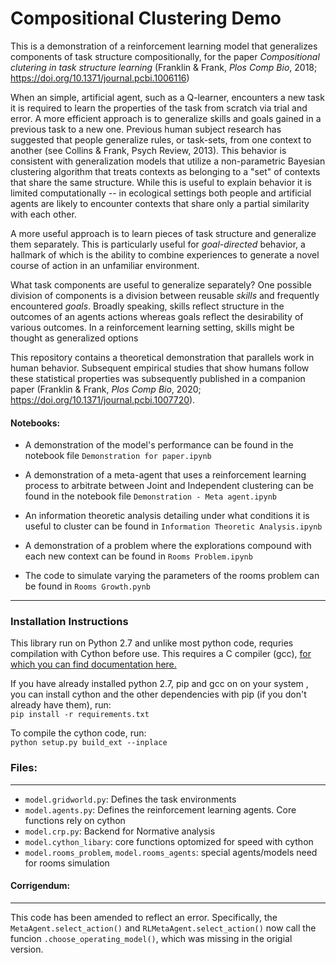 # Compositional Clustering Demo

This is a demonstration of a reinforcement learning model that
generalizes components of task structure compositionally, for the paper 
*Compositional clutering in task structure learning* (Franklin & Frank, *Plos Comp Bio*, 2018; https://doi.org/10.1371/journal.pcbi.1006116)
  
When an simple, artificial agent, such as a Q-learner, encounters a new
task it is required to learn the properties of the task from scratch
via trial and error. A more efficient approach is to generalize 
skills and goals gained in a previous task to a new one. Previous human
subject research has suggested that people generalize rules, or 
task-sets, from one context to another (see Collins & Frank, Psych 
Review, 2013). This behavior is consistent with generalization models
that utilize a non-parametric Bayesian clustering algorithm that 
treats contexts as belonging to a "set" of contexts that share the 
same structure. While this is useful to explain behavior it is limited 
computationally -- in ecological settings both people and artificial
agents are likely to encounter contexts that share only a partial similarity 
with each other.

A more useful approach is to learn pieces of task structure and
generalize them separately. This is particularly useful for
*goal-directed* behavior, a hallmark of which is the ability to combine experiences to 
generate a novel course of action in an unfamiliar environment.

What task components are useful to generalize separately? One possible
division of components is a division between reusable *skills* and 
frequently encountered *goals*. Broadly speaking, skills reflect 
structure in the outcomes of an agents actions whereas goals reflect 
the desirability of various outcomes. In a reinforcement learning 
setting, skills might be thought as generalized options


This repository contains a theoretical demonstration that parallels 
 work in human behavior. Subsequent empirical studies that show humans
 follow these statistical properties was subsequently published in a 
 companion paper (Franklin & Frank, *Plos Comp Bio*, 2020; https://doi.org/10.1371/journal.pcbi.1007720).

#### Notebooks:
* A demonstration of the model's performance can be found in the 
notebook file `Demonstration for paper.ipynb`

* A demonstration of a meta-agent that uses a reinforcement learning 
process to arbitrate between Joint and Independent clustering can be
found in the notebook file `Demonstration - Meta agent.ipynb`

* An information theoretic analysis detailing under what conditions
 it is useful to cluster can be found in `Information Theoretic Analysis.ipynb`

* A demonstration of a problem where the explorations compound
with each new context can be found in `Rooms Problem.ipynb`

* The code to simulate varying the parameters of the rooms problem
can be found in `Rooms Growth.pynb`


___


### Installation Instructions

This library run on Python 2.7 and unlike most python code, requries
 compilation with Cython before use. This requires a C compiler (gcc), 
 [for which you can find documentation here.](
 http://cython.readthedocs.io/en/latest/src/quickstart/install.html)  
 
 If you have already installed python 2.7, pip and gcc on on your system
 , you can install cython and the other dependencies with 
 pip (if you don't already have them), run:  
 ```pip install -r requirements.txt ```

 To compile the cython code, run:  
 ```python setup.py build_ext --inplace```  
  
### Files:
---
* `model.gridworld.py`: Defines the task environments
* `model.agents.py`: Defines the reinforcement learning agents. Core functions 
    rely on cython
* `model.crp.py`: Backend for Normative analysis
* `model.cython_libary`: core functions optomized for speed with cython
* `model.rooms_problem`, `model.rooms_agents`: special agents/models need for rooms simulation


#### Corrigendum:  
---
This code has been amended to reflect an error.  Specifically, the `MetaAgent.select_action()` and `RLMetaAgent.select_action()` now call the funcion `.choose_operating_model()`, which was missing in the origial version.
